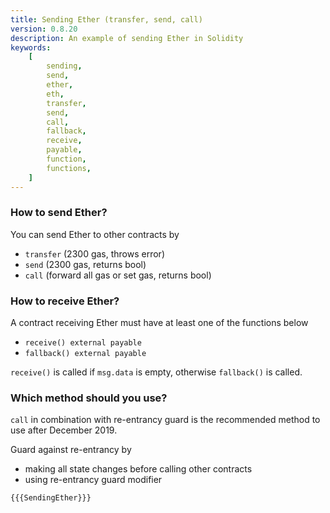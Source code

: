 ```yaml
---
title: Sending Ether (transfer, send, call)
version: 0.8.20
description: An example of sending Ether in Solidity
keywords:
    [
        sending,
        send,
        ether,
        eth,
        transfer,
        send,
        call,
        fallback,
        receive,
        payable,
        function,
        functions,
    ]
---
```


### How to send Ether?

You can send Ether to other contracts by

-   `transfer` (2300 gas, throws error)
-   `send` (2300 gas, returns bool)
-   `call` (forward all gas or set gas, returns bool)

### How to receive Ether?

A contract receiving Ether must have at least one of the functions below

-   `receive() external payable`
-   `fallback() external payable`

`receive()` is called if `msg.data` is empty, otherwise `fallback()` is called.

### Which method should you use?

`call` in combination with re-entrancy guard is the recommended method to use after December 2019.

Guard against re-entrancy by

-   making all state changes before calling other contracts
-   using re-entrancy guard modifier

```solidity
{{{SendingEther}}}
```
